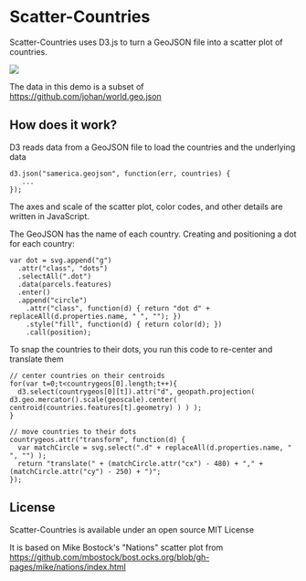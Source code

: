 # Scatter-Countries

Scatter-Countries uses D3.js to turn a GeoJSON file into a scatter plot of countries.

<img src="https://raw.github.com/mapmeld/scatter-countries/gh-pages/screen.png"/>

The data in this demo is a subset of https://github.com/johan/world.geo.json

## How does it work?

D3 reads data from a GeoJSON file to load the countries and the underlying data

    d3.json("samerica.geojson", function(err, countries) {
       ...
    });

The axes and scale of the scatter plot, color codes, and other details are written in JavaScript.

The GeoJSON has the name of each country. Creating and positioning a dot for each country:

    var dot = svg.append("g")
      .attr("class", "dots")
      .selectAll(".dot")
      .data(parcels.features)
      .enter()
      .append("circle")
        .attr("class", function(d) { return "dot d" + replaceAll(d.properties.name, " ", ""); })
        .style("fill", function(d) { return color(d); })
        .call(position);

To snap the countries to their dots, you run this code to re-center and translate them

    // center countries on their centroids
    for(var t=0;t<countrygeos[0].length;t++){
      d3.select(countrygeos[0][t]).attr("d", geopath.projection( d3.geo.mercator().scale(geoscale).center( centroid(countries.features[t].geometry) ) ) );
    }

    // move countries to their dots
    countrygeos.attr("transform", function(d) {
      var matchCircle = svg.select(".d" + replaceAll(d.properties.name, " ", "") );
      return "translate(" + (matchCircle.attr("cx") - 480) + "," + (matchCircle.attr("cy") - 250) + ")";
    });

## License

Scatter-Countries is available under an open source MIT License

It is based on Mike Bostock's "Nations" scatter plot from https://github.com/mbostock/bost.ocks.org/blob/gh-pages/mike/nations/index.html
